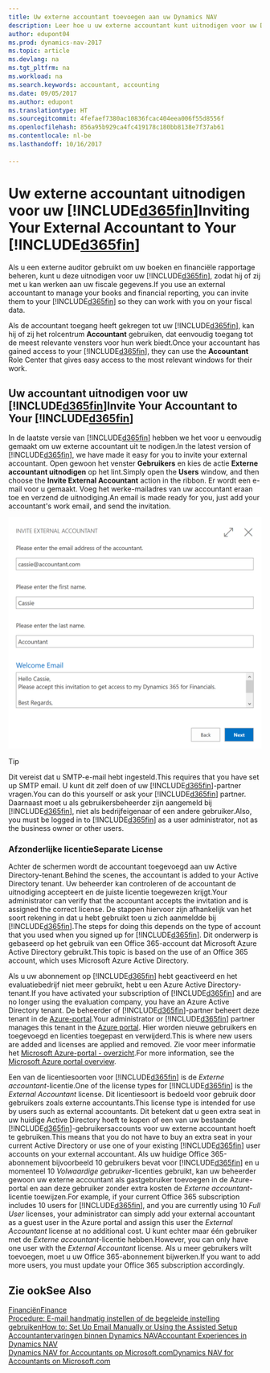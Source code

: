 ```yaml
---
title: Uw externe accountant toevoegen aan uw Dynamics NAV
description: Leer hoe u uw externe accountant kunt uitnodigen voor uw Dynamics NAV.
author: edupont04
ms.prod: dynamics-nav-2017
ms.topic: article
ms.devlang: na
ms.tgt_pltfrm: na
ms.workload: na
ms.search.keywords: accountant, accounting
ms.date: 09/05/2017
ms.author: edupont
ms.translationtype: HT
ms.sourcegitcommit: 4fefaef7380ac10836fcac404eea006f55d8556f
ms.openlocfilehash: 856a95b929ca4fc419178c180bb8138e7f37ab61
ms.contentlocale: nl-be
ms.lasthandoff: 10/16/2017

---
```

# <a name="inviting-your-external-accountant-to-your-included365finincludesd365finmdmd"></a><span data-ttu-id="55bcf-103">Uw externe accountant uitnodigen voor uw [!INCLUDE[d365fin](includes/d365fin_md.md)]</span><span class="sxs-lookup"><span data-stu-id="55bcf-103">Inviting Your External Accountant to Your [!INCLUDE[d365fin](includes/d365fin_md.md)]</span></span>
<span data-ttu-id="55bcf-104">Als u een externe auditor gebruikt om uw boeken en financiële rapportage beheren, kunt u deze uitnodigen voor uw [!INCLUDE[d365fin](includes/d365fin_md.md)], zodat hij of zij met u kan werken aan uw fiscale gegevens.</span><span class="sxs-lookup"><span data-stu-id="55bcf-104">If you use an external accountant to manage your books and financial reporting, you can invite them to your [!INCLUDE[d365fin](includes/d365fin_md.md)] so they can work with you on your fiscal data.</span></span>

<span data-ttu-id="55bcf-105">Als de accountant toegang heeft gekregen tot uw [!INCLUDE[d365fin](includes/d365fin_md.md)], kan hij of zij het rolcentrum **Accountant** gebruiken, dat eenvoudig toegang tot de meest relevante vensters voor hun werk biedt.</span><span class="sxs-lookup"><span data-stu-id="55bcf-105">Once your accountant has gained access to your [!INCLUDE[d365fin](includes/d365fin_md.md)], they can use the **Accountant** Role Center that gives easy access to the most relevant windows for their work.</span></span>  

## <a name="invite-your-accountant-to-your-included365finincludesd365finmdmd"></a><span data-ttu-id="55bcf-106">Uw accountant uitnodigen voor uw [!INCLUDE[d365fin](includes/d365fin_md.md)]</span><span class="sxs-lookup"><span data-stu-id="55bcf-106">Invite Your Accountant to Your [!INCLUDE[d365fin](includes/d365fin_md.md)]</span></span>
<span data-ttu-id="55bcf-107">In de laatste versie van [!INCLUDE[d365fin](includes/d365fin_md.md)] hebben we het voor u eenvoudig gemaakt om uw externe accountant uit te nodigen.</span><span class="sxs-lookup"><span data-stu-id="55bcf-107">In the latest version of [!INCLUDE[d365fin](includes/d365fin_md.md)], we have made it easy for you to invite your external accountant.</span></span> <span data-ttu-id="55bcf-108">Open gewoon het venster **Gebruikers** en kies de actie **Externe accountant uitnodigen** op het lint.</span><span class="sxs-lookup"><span data-stu-id="55bcf-108">Simply open the **Users** window, and then choose the **Invite External Accountant** action in the ribbon.</span></span> <span data-ttu-id="55bcf-109">Er wordt een e-mail voor u gemaakt. Voeg het werke-mailadres van uw accountant eraan toe en verzend de uitnodiging.</span><span class="sxs-lookup"><span data-stu-id="55bcf-109">An email is made ready for you, just add your accountant's work email, and send the invitation.</span></span>  

![Uw accountant uitnodigen](./media/finance-invite-accountant/invite-accountant.png)

> [!TIP]  
>  <span data-ttu-id="55bcf-111">Dit vereist dat u SMTP-e-mail hebt ingesteld.</span><span class="sxs-lookup"><span data-stu-id="55bcf-111">This requires that you have set up SMTP email.</span></span> <span data-ttu-id="55bcf-112">U kunt dit zelf doen of uw [!INCLUDE[d365fin](includes/d365fin_md.md)]-partner vragen.</span><span class="sxs-lookup"><span data-stu-id="55bcf-112">You can do this yourself or ask your [!INCLUDE[d365fin](includes/d365fin_md.md)] partner.</span></span> <span data-ttu-id="55bcf-113">Daarnaast moet u als gebruikersbeheerder zijn aangemeld bij [!INCLUDE[d365fin](includes/d365fin_md.md)], niet als bedrijfeigenaar of een andere gebruiker.</span><span class="sxs-lookup"><span data-stu-id="55bcf-113">Also, you must be logged in to [!INCLUDE[d365fin](includes/d365fin_md.md)] as a user administrator, not as the business owner or other users.</span></span>  

### <a name="separate-license"></a><span data-ttu-id="55bcf-114">Afzonderlijke licentie</span><span class="sxs-lookup"><span data-stu-id="55bcf-114">Separate License</span></span>
<span data-ttu-id="55bcf-115">Achter de schermen wordt de accountant toegevoegd aan uw Active Directory-tenant.</span><span class="sxs-lookup"><span data-stu-id="55bcf-115">Behind the scenes, the accountant is added to your Active Directory tenant.</span></span> <span data-ttu-id="55bcf-116">Uw beheerder kan controleren of de accountant de uitnodiging accepteert en de juiste licentie toegewezen krijgt.</span><span class="sxs-lookup"><span data-stu-id="55bcf-116">Your administrator can verify that the accountant accepts the invitation and is assigned the correct license.</span></span> <span data-ttu-id="55bcf-117">De stappen hiervoor zijn afhankelijk van het soort rekening in dat u hebt gebruikt toen u zich aanmeldde bij [!INCLUDE[d365fin](includes/d365fin_md.md)].</span><span class="sxs-lookup"><span data-stu-id="55bcf-117">The steps for doing this depends on the type of account that you used when you signed up for [!INCLUDE[d365fin](includes/d365fin_md.md)].</span></span> <span data-ttu-id="55bcf-118">Dit onderwerp is gebaseerd op het gebruik van een Office 365-account dat Microsoft Azure Active Directory gebruikt.</span><span class="sxs-lookup"><span data-stu-id="55bcf-118">This topic is based on the use of an Office 365 account, which uses Microsoft Azure Active Directory.</span></span>  

<span data-ttu-id="55bcf-119">Als u uw abonnement op [!INCLUDE[d365fin](includes/d365fin_md.md)] hebt geactiveerd en het evaluatiebedrijf niet meer gebruikt, hebt u een Azure Active Directory-tenant.</span><span class="sxs-lookup"><span data-stu-id="55bcf-119">If you have activated your subscription of [!INCLUDE[d365fin](includes/d365fin_md.md)] and are no longer using the evaluation company, you have an Azure Active Directory tenant.</span></span> <span data-ttu-id="55bcf-120">De beheerder of [!INCLUDE[d365fin](includes/d365fin_md.md)]-partner beheert deze tenant in de [Azure-portal](https://portal.azure.com).</span><span class="sxs-lookup"><span data-stu-id="55bcf-120">Your administrator or [!INCLUDE[d365fin](includes/d365fin_md.md)] partner manages this tenant in the [Azure portal](https://portal.azure.com).</span></span> <span data-ttu-id="55bcf-121">Hier worden nieuwe gebruikers en toegevoegd en licenties toegepast en verwijderd.</span><span class="sxs-lookup"><span data-stu-id="55bcf-121">This is where new users are added and licenses are applied and removed.</span></span> <span data-ttu-id="55bcf-122">Zie voor meer informatie het [Microsoft Azure-portal - overzicht](https://docs.microsoft.com/en-us/azure/azure-portal-overview).</span><span class="sxs-lookup"><span data-stu-id="55bcf-122">For more information, see the [Microsoft Azure portal overview](https://docs.microsoft.com/en-us/azure/azure-portal-overview).</span></span>  

<span data-ttu-id="55bcf-123">Een van de licentiesoorten voor [!INCLUDE[d365fin](includes/d365fin_md.md)] is de *Externe accountant*-licentie.</span><span class="sxs-lookup"><span data-stu-id="55bcf-123">One of the license types for [!INCLUDE[d365fin](includes/d365fin_md.md)] is the *External Accountant* license.</span></span> <span data-ttu-id="55bcf-124">Dit licentiesoort is bedoeld voor gebruik door gebruikers zoals externe accountants.</span><span class="sxs-lookup"><span data-stu-id="55bcf-124">This license type is intended for use by users such as external accountants.</span></span> <span data-ttu-id="55bcf-125">Dit betekent dat u geen extra seat in uw huidige Active Directory hoeft te kopen of een van uw bestaande [!INCLUDE[d365fin](includes/d365fin_md.md)]-gebruikersaccounts voor uw externe accountant hoeft te gebruiken.</span><span class="sxs-lookup"><span data-stu-id="55bcf-125">This means that you do not have to buy an extra seat in your current Active Directory or use one of your existing [!INCLUDE[d365fin](includes/d365fin_md.md)] user accounts on your external accountant.</span></span> <span data-ttu-id="55bcf-126">Als uw huidige Office 365-abonnement bijvoorbeeld 10 gebruikers bevat voor [!INCLUDE[d365fin](includes/d365fin_md.md)] en u momenteel 10 *Volwaardige gebruiker*-licenties gebruikt, kan uw beheerder gewoon uw externe accountant als gastgebruiker toevoegen in de Azure-portal en aan deze gebruiker zonder extra kosten de *Externe accountant*-licentie toewijzen.</span><span class="sxs-lookup"><span data-stu-id="55bcf-126">For example, if your current Office 365 subscription includes 10 users for [!INCLUDE[d365fin](includes/d365fin_md.md)], and you are currently using 10 *Full User* licenses, your administrator can simply add your external accountant as a guest user in the Azure portal and assign this user the *External Accountant* license at no additional cost.</span></span> <span data-ttu-id="55bcf-127">U kunt echter maar één gebruiker met de *Externe accountant*-licentie hebben.</span><span class="sxs-lookup"><span data-stu-id="55bcf-127">However, you can only have one user with the *External Accountant* license.</span></span> <span data-ttu-id="55bcf-128">Als u meer gebruikers wilt toevoegen, moet u uw Office 365-abonnement bijwerken.</span><span class="sxs-lookup"><span data-stu-id="55bcf-128">If you want to add more users, you must update your Office 365 subscription accordingly.</span></span>  

## <a name="see-also"></a><span data-ttu-id="55bcf-129">Zie ook</span><span class="sxs-lookup"><span data-stu-id="55bcf-129">See Also</span></span>
[<span data-ttu-id="55bcf-130">Financiën</span><span class="sxs-lookup"><span data-stu-id="55bcf-130">Finance</span></span>](finance.md)  
[<span data-ttu-id="55bcf-131">Procedure: E-mail handmatig instellen of de begeleide instelling gebruiken</span><span class="sxs-lookup"><span data-stu-id="55bcf-131">How to: Set Up Email Manually or Using the Assisted Setup</span></span>](madeira-how-setup-email.md)  
[<span data-ttu-id="55bcf-132">Accountantervaringen binnen Dynamics NAV</span><span class="sxs-lookup"><span data-stu-id="55bcf-132">Accountant Experiences in Dynamics NAV</span></span>](finance-accounting.md)  
[<span data-ttu-id="55bcf-133">Dynamics NAV for Accountants op Microsoft.com</span><span class="sxs-lookup"><span data-stu-id="55bcf-133">Dynamics NAV for Accountants on Microsoft.com</span></span>](https://www.microsoft.com/en-us/dynamics365/financial-insights-for-accountants)  

